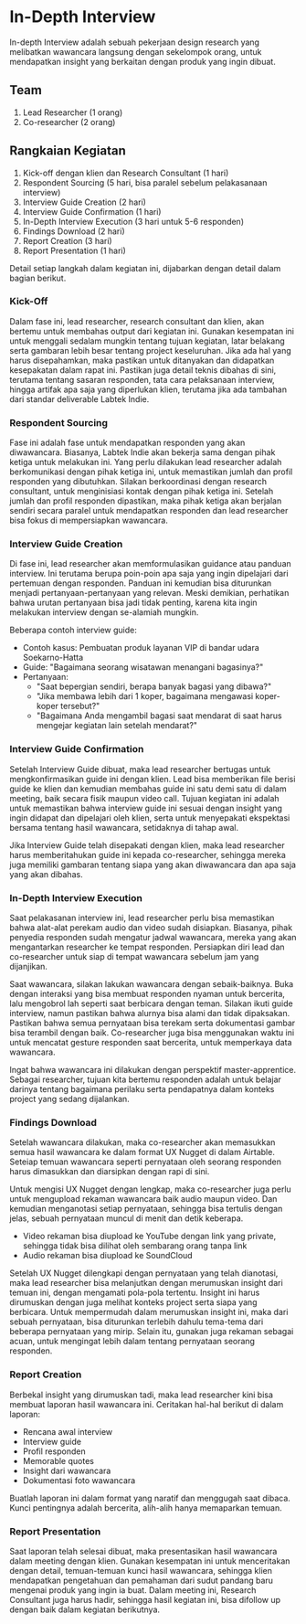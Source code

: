 # In-Depth Interview
In-depth Interview adalah sebuah pekerjaan design research yang melibatkan wawancara langsung dengan sekelompok orang, untuk mendapatkan insight yang berkaitan dengan produk yang ingin dibuat.

## Team
1. Lead Researcher (1 orang)
2. Co-researcher (2 orang)

## Rangkaian Kegiatan
1. Kick-off dengan klien dan Research Consultant (1 hari)
2. Respondent Sourcing (5 hari, bisa paralel sebelum pelakasanaan interview)
3. Interview Guide Creation (2 hari)
4. Interview Guide Confirmation (1 hari)
5. In-Depth Interview Execution (3 hari untuk 5-6 responden)
6. Findings Download (2 hari)
7. Report Creation (3 hari)
8. Report Presentation (1 hari)

Detail setiap langkah dalam kegiatan ini, dijabarkan dengan detail dalam bagian berikut.

### Kick-Off
Dalam fase ini, lead researcher, research consultant dan klien, akan bertemu untuk membahas output dari kegiatan ini. Gunakan kesempatan ini untuk menggali sedalam mungkin tentang tujuan kegiatan, latar belakang serta gambaran lebih besar tentang project keseluruhan. Jika ada hal yang harus disepahamkan, maka pastikan untuk ditanyakan dan didapatkan kesepakatan dalam rapat ini. Pastikan juga detail teknis dibahas di sini, terutama tentang sasaran responden, tata cara pelaksanaan interview, hingga artifak apa saja yang diperlukan klien, terutama jika ada tambahan dari standar deliverable Labtek Indie.

### Respondent Sourcing
Fase ini adalah fase untuk mendapatkan responden yang akan diwawancara. Biasanya, Labtek Indie akan bekerja sama dengan pihak ketiga untuk melakukan ini. Yang perlu dilakukan lead researcher adalah berkomunikasi dengan pihak ketiga ini, untuk memastikan jumlah dan profil responden yang dibutuhkan. Silakan berkoordinasi dengan research consultant, untuk menginisiasi kontak dengan pihak ketiga ini. Setelah jumlah dan profil responden dipastikan, maka pihak ketiga akan berjalan sendiri secara paralel untuk mendapatkan responden dan lead researcher bisa fokus di mempersiapkan wawancara.

### Interview Guide Creation
Di fase ini, lead researcher akan memformulasikan guidance atau panduan interview. Ini terutama berupa poin-poin apa saja yang ingin dipelajari dari pertemuan dengan responden. Panduan ini kemudian bisa diturunkan menjadi pertanyaan-pertanyaan yang relevan. Meski demikian, perhatikan bahwa urutan pertanyaan bisa jadi tidak penting, karena kita ingin melakukan interview dengan se-alamiah mungkin.

Beberapa contoh interview guide:
- Contoh kasus: Pembuatan produk layanan VIP di bandar udara Soekarno-Hatta
- Guide: "Bagaimana seorang wisatawan menangani bagasinya?"
- Pertanyaan: 
    + "Saat bepergian sendiri, berapa banyak bagasi yang dibawa?"
    + "Jika membawa lebih dari 1 koper, bagaimana mengawasi koper-koper tersebut?"
    + "Bagaimana Anda mengambil bagasi saat mendarat di saat harus mengejar kegiatan lain setelah mendarat?"

### Interview Guide Confirmation
Setelah Interview Guide dibuat, maka lead researcher bertugas untuk mengkonfirmasikan guide ini dengan klien. Lead bisa memberikan file berisi guide ke klien dan kemudian membahas guide ini satu demi satu di dalam meeting, baik secara fisik maupun video call. Tujuan kegiatan ini adalah untuk memastikan bahwa interview guide ini sesuai dengan insight yang ingin didapat dan dipelajari oleh klien, serta untuk menyepakati ekspektasi bersama tentang hasil wawancara, setidaknya di tahap awal.

Jika Interview Guide telah disepakati dengan klien, maka lead researcher harus memberitahukan guide ini kepada co-researcher, sehingga mereka juga memiliki gambaran tentang siapa yang akan diwawancara dan apa saja yang akan dibahas.

### In-Depth Interview Execution
Saat pelakasanan interview ini, lead researcher perlu bisa memastikan bahwa alat-alat perekam audio dan video sudah disiapkan. Biasanya, pihak penyedia responden sudah mengatur jadwal wawancara, mereka yang akan mengantarkan researcher ke tempat responden. Persiapkan diri lead dan co-researcher untuk siap di tempat wawancara sebelum jam yang dijanjikan.

Saat wawancara, silakan lakukan wawancara dengan sebaik-baiknya. Buka dengan interaksi yang bisa membuat responden nyaman untuk bercerita, lalu mengobrol lah seperti saat berbicara dengan teman. Silakan ikuti guide interview, namun pastikan bahwa alurnya bisa alami dan tidak dipaksakan. Pastikan bahwa semua pernyataan bisa terekam serta dokumentasi gambar bisa terambil dengan baik. Co-researcher juga bisa menggunakan waktu ini untuk mencatat gesture responden saat bercerita, untuk memperkaya data wawancara.

Ingat bahwa wawancara ini dilakukan dengan perspektif master-apprentice. Sebagai researcher, tujuan kita bertemu responden adalah untuk belajar darinya tentang bagaimana perilaku serta pendapatnya dalam konteks project yang sedang dijalankan.

### Findings Download
Setelah wawancara dilakukan, maka co-researcher akan memasukkan semua hasil wawancara ke dalam format UX Nugget di dalam Airtable. Seteiap temuan wawancara seperti pernyataan oleh seorang responden harus dimasukkan dan diarsipkan dengan rapi di sini. 

Untuk mengisi UX Nugget dengan lengkap, maka co-researcher juga perlu untuk mengupload rekaman wawancara baik audio maupun video. Dan kemudian menganotasi setiap pernyataan, sehingga bisa tertulis dengan jelas, sebuah pernyataan muncul di menit dan detik keberapa.
- Video rekaman bisa diupload ke YouTube dengan link yang private, sehingga tidak bisa dilihat oleh sembarang orang tanpa link
- Audio rekaman bisa diupload ke SoundCloud

Setelah UX Nugget dilengkapi dengan pernyataan yang telah dianotasi, maka lead researcher bisa melanjutkan dengan merumuskan insight dari temuan ini, dengan mengamati pola-pola tertentu. Insight ini harus dirumuskan dengan juga melihat konteks project serta siapa yang berbicara. Untuk mempermudah dalam merumuskan insight ini, maka dari sebuah pernyataan, bisa diturunkan terlebih dahulu tema-tema dari beberapa pernyataan yang mirip. Selain itu, gunakan juga rekaman sebagai acuan, untuk mengingat lebih dalam tentang pernyataan seorang responden.

### Report Creation
Berbekal insight yang dirumuskan tadi, maka lead researcher kini bisa membuat laporan hasil wawancara ini. Ceritakan hal-hal berikut di dalam laporan:
- Rencana awal interview
- Interview guide
- Profil responden
- Memorable quotes
- Insight dari wawancara
- Dokumentasi foto wawancara

Buatlah laporan ini dalam format yang naratif dan menggugah saat dibaca. Kunci pentingnya adalah bercerita, alih-alih hanya memaparkan temuan.

### Report Presentation
Saat laporan telah selesai dibuat, maka presentasikan hasil wawancara dalam meeting dengan klien. Gunakan kesempatan ini untuk menceritakan dengan detail, temuan-temuan kunci hasil wawancara, sehingga klien mendapatkan pengetahuan dan pemahaman dari sudut pandang baru mengenai produk yang ingin ia buat. Dalam meeting ini, Research Consultant juga harus hadir, sehingga hasil kegiatan ini, bisa difollow up dengan baik dalam kegiatan berikutnya.